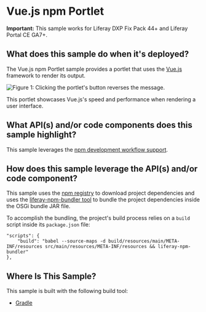 # Vue.js npm Portlet [](id=vue-js-npm-portlet)

**Important:** This sample works for Liferay DXP Fix Pack 44+ and Liferay Portal
CE GA7+.

## What does this sample do when it's deployed? [](id=what-does-this-sample-do-when-its-deployed)

The Vue.js npm Portlet sample provides a portlet that uses the
[Vue.js](https://vuejs.org/) framework to render its output.

![Figure 1: Clicking the portlet's button reverses the message.](../../../../images/vuejs-npm-sample.png)

This portlet showcases Vue.js's speed and performance when rendering a user
interface.

## What API(s) and/or code components does this sample highlight? [](id=what-apis-and-or-code-components-does-this-sample-highlight)

This sample leverages the
[npm development workflow support](https://dev.liferay.com/develop/tutorials/-/knowledge_base/7-0/using-npm-in-your-portlets).

## How does this sample leverage the API(s) and/or code component? [](id=how-does-this-sample-leverage-the-apis-and-or-code-component)

This sample uses the [npm registry](https://www.npmjs.com/) to download project
dependencies and uses the
[liferay-npm-bundler tool](https://github.com/liferay/liferay-npm-build-tools/tree/master/packages/liferay-npm-bundler)
to bundle the project dependencies inside the OSGi bundle JAR file.

To accomplish the bundling, the project's build process relies on a `build`
script inside its `package.json` file:

    "scripts": {
        "build": "babel --source-maps -d build/resources/main/META-INF/resources src/main/resources/META-INF/resources && liferay-npm-bundler"
    },

## Where Is This Sample? [](id=where-is-this-sample)

This sample is built with the following build tool:

<!--
There are three different versions of this sample, each built with a different
build tool:

TODO: Replace above when tool is available for other build tools. -Cody
-->

*   [Gradle](https://github.com/liferay/liferay-blade-samples/tree/master/gradle/apps/npm/vuejs-npm-portlet)
